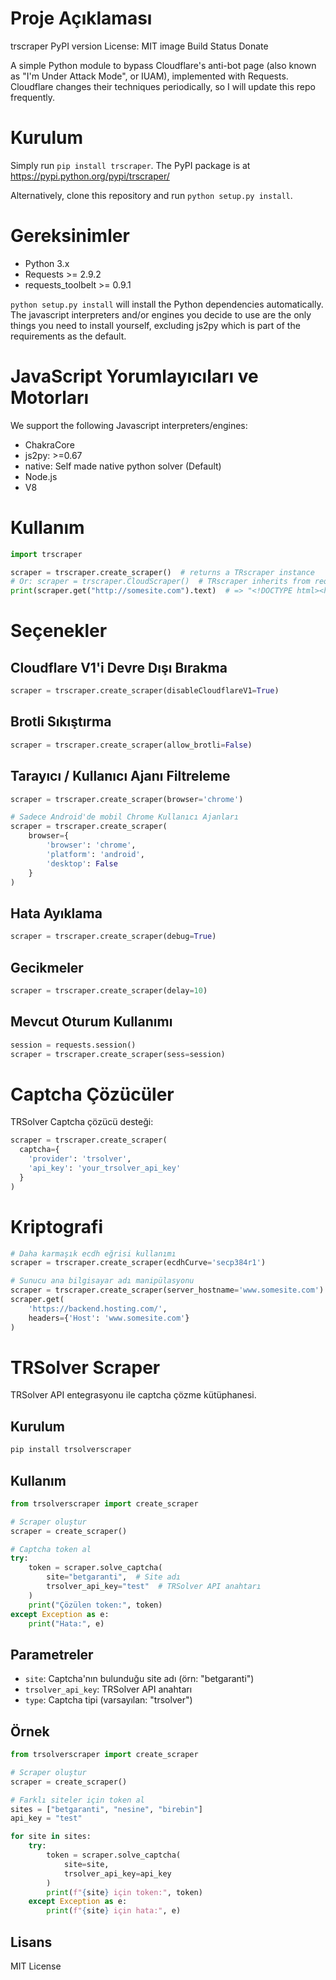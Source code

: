 # Proje Açıklaması
trscraper
PyPI version License: MIT image Build Status Donate

A simple Python module to bypass Cloudflare's anti-bot page (also known as "I'm Under Attack Mode", or IUAM), implemented with Requests. Cloudflare changes their techniques periodically, so I will update this repo frequently.

# Kurulum
Simply run `pip install trscraper`. The PyPI package is at https://pypi.python.org/pypi/trscraper/

Alternatively, clone this repository and run `python setup.py install`.

# Gereksinimler
- Python 3.x
- Requests >= 2.9.2
- requests_toolbelt >= 0.9.1

`python setup.py install` will install the Python dependencies automatically. The javascript interpreters and/or engines you decide to use are the only things you need to install yourself, excluding js2py which is part of the requirements as the default.

# JavaScript Yorumlayıcıları ve Motorları
We support the following Javascript interpreters/engines:
- ChakraCore
- js2py: >=0.67
- native: Self made native python solver (Default)
- Node.js
- V8

# Kullanım
```python
import trscraper

scraper = trscraper.create_scraper()  # returns a TRscraper instance
# Or: scraper = trscraper.CloudScraper()  # TRscraper inherits from requests.Session
print(scraper.get("http://somesite.com").text)  # => "<!DOCTYPE html><html><head>..."
```

# Seçenekler

## Cloudflare V1'i Devre Dışı Bırakma
```python
scraper = trscraper.create_scraper(disableCloudflareV1=True)
```

## Brotli Sıkıştırma
```python
scraper = trscraper.create_scraper(allow_brotli=False)
```

## Tarayıcı / Kullanıcı Ajanı Filtreleme
```python
scraper = trscraper.create_scraper(browser='chrome')

# Sadece Android'de mobil Chrome Kullanıcı Ajanları
scraper = trscraper.create_scraper(
    browser={
        'browser': 'chrome',
        'platform': 'android',
        'desktop': False
    }
)
```

## Hata Ayıklama
```python
scraper = trscraper.create_scraper(debug=True)
```

## Gecikmeler
```python
scraper = trscraper.create_scraper(delay=10)
```

## Mevcut Oturum Kullanımı
```python
session = requests.session()
scraper = trscraper.create_scraper(sess=session)
```

# Captcha Çözücüler
TRSolver Captcha çözücü desteği:

```python
scraper = trscraper.create_scraper(
  captcha={
    'provider': 'trsolver',
    'api_key': 'your_trsolver_api_key'
  }
)
```

# Kriptografi
```python
# Daha karmaşık ecdh eğrisi kullanımı
scraper = trscraper.create_scraper(ecdhCurve='secp384r1')

# Sunucu ana bilgisayar adı manipülasyonu
scraper = trscraper.create_scraper(server_hostname='www.somesite.com')
scraper.get(
    'https://backend.hosting.com/',
    headers={'Host': 'www.somesite.com'}
)
```

# TRSolver Scraper

TRSolver API entegrasyonu ile captcha çözme kütüphanesi.

## Kurulum

```bash
pip install trsolverscraper
```

## Kullanım

```python
from trsolverscraper import create_scraper

# Scraper oluştur
scraper = create_scraper()

# Captcha token al
try:
    token = scraper.solve_captcha(
        site="betgaranti",  # Site adı
        trsolver_api_key="test"  # TRSolver API anahtarı
    )
    print("Çözülen token:", token)
except Exception as e:
    print("Hata:", e)
```

## Parametreler

- `site`: Captcha'nın bulunduğu site adı (örn: "betgaranti")
- `trsolver_api_key`: TRSolver API anahtarı
- `type`: Captcha tipi (varsayılan: "trsolver")

## Örnek

```python
from trsolverscraper import create_scraper

# Scraper oluştur
scraper = create_scraper()

# Farklı siteler için token al
sites = ["betgaranti", "nesine", "birebin"]
api_key = "test"

for site in sites:
    try:
        token = scraper.solve_captcha(
            site=site,
            trsolver_api_key=api_key
        )
        print(f"{site} için token:", token)
    except Exception as e:
        print(f"{site} için hata:", e)
```

## Lisans

MIT License 